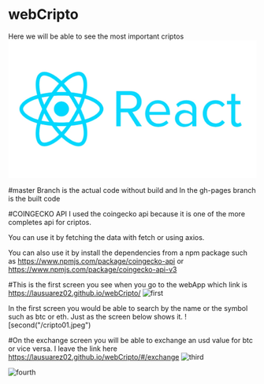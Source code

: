 # webCripto
Here we will be able to see the most important criptos
![React Logo](/react-logo.jpg)


#master Branch is the actual code without build and In the gh-pages branch is the built code

#COINGECKO API
I used the coingecko api because it is one of the more completes api for criptos. 

You can use it by fetching the data with fetch or using axios. 

You can also use it by install the dependencies from a npm package such as https://www.npmjs.com/package/coingecko-api or https://www.npmjs.com/package/coingecko-api-v3


#This is the first screen you see when you go to the webApp which link is https://lausuarez02.github.io/webCripto/
![first]("/cripto.jpeg") 

In the first screen you would be able to search by the name or the symbol such as btc or eth. Just as the screen below shows it.
![second("/cripto01.jpeg")


#On the exchange screen you will be able to exchange an usd value for btc or vice versa. I leave the link here https://lausuarez02.github.io/webCripto/#/exchange
![third]("/cripto02.jpeg")

![fourth]("/cripto03.jpeg")






